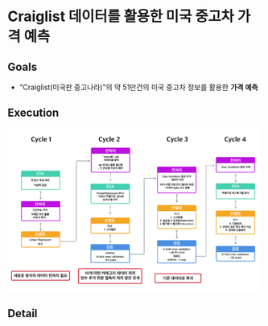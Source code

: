 
# Craiglist 데이터를 활용한 미국 중고차 가격 예측

## Goals
- "Craiglist(미국판 중고나라)"의 약 51만건의 미국 중고차 정보를 활용한 **가격 예측**

## Execution

<img src="/howard/regression_project/regression_img0.png" width="1350px">


## Detail


